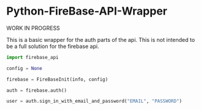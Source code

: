 # Python-FireBase-API-Wrapper

WORK IN PROGRESS

This is a basic wrapper for the auth parts of the api. This is not intended to be a full solution for the firebase api.

```python
import firebase_api

config = None

firebase = FireBaseInit(info, config)

auth = firebase.auth()

user = auth.sign_in_with_email_and_password("EMAIL", "PASSWORD")
```
